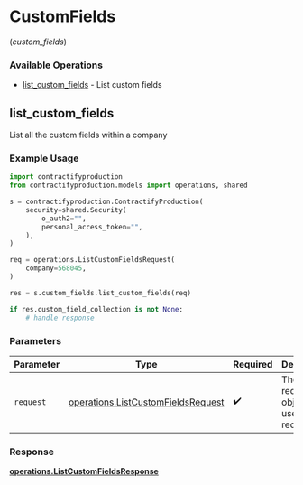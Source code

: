 # CustomFields
(*custom_fields*)

### Available Operations

* [list_custom_fields](#list_custom_fields) - List custom fields

## list_custom_fields

List all the custom fields within a company

### Example Usage

```python
import contractifyproduction
from contractifyproduction.models import operations, shared

s = contractifyproduction.ContractifyProduction(
    security=shared.Security(
        o_auth2="",
        personal_access_token="",
    ),
)

req = operations.ListCustomFieldsRequest(
    company=568045,
)

res = s.custom_fields.list_custom_fields(req)

if res.custom_field_collection is not None:
    # handle response
```

### Parameters

| Parameter                                                                                | Type                                                                                     | Required                                                                                 | Description                                                                              |
| ---------------------------------------------------------------------------------------- | ---------------------------------------------------------------------------------------- | ---------------------------------------------------------------------------------------- | ---------------------------------------------------------------------------------------- |
| `request`                                                                                | [operations.ListCustomFieldsRequest](../../models/operations/listcustomfieldsrequest.md) | :heavy_check_mark:                                                                       | The request object to use for the request.                                               |


### Response

**[operations.ListCustomFieldsResponse](../../models/operations/listcustomfieldsresponse.md)**

